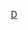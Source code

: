 <p align="center">
  <a href="https://heroku.com/deploy?template=https://github.com/villain4u/MetaTool_TG_Bot" target=_blank> D
  </a>
</p>